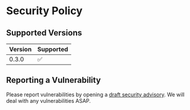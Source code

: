 # Security Policy

## Supported Versions

| Version | Supported          |
| ------- | ------------------ |
| 0.3.0   | ✅                |

## Reporting a Vulnerability

Please report vulnerabilities by opening a [draft security advisory](https://github.com/nhsx/NHSSynth/security/advisories/new). We will deal with any vulnerabilities ASAP.

